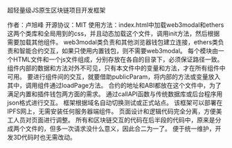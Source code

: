 超轻量级JS原生区块链项目开发框架

作者：卢旭峰
开源协议：MIT
使用方法：index.html中加载web3modal和ethers这两个类库和全局用到的css，并且动态加载这个文件，调用init方法，然后根据需要加载其他组件。
web3modal类负责和其他浏览器钱包建立连接，ethers类负责和智能合约交互，如果只使用内置钱包，则不需要web3modal。
每个模块由一个HTML文件和一个js文件组成，分别存放在各自的目录下，必须保证路径一致。
组件内部的数据和方法对外不可见，只有本文件中的变量和方法，才在所有组件中可用。
要进行组件间的交互，就要借助publicParam，将内部的方法或变量放入其中，调用组件通过loadPage方法。
合约的地址和ABI都放在这个文件中，为了满足内置和插件钱包两方面的需求。
通过callAPI函数与传统数据库或后台程序用json格式进行交互。
框架根据域名自动切换测试或正式站点。
该框架可以部署在IPFS网上，无需安装任何服务器端组件。
页面设计和逻辑代码完全分离，方便美工人员对页面进行调整。
所有和区块链交互的代码在后半段的代码中，原来是分成两个文件的，但多一次请求没什么意义，因此合二为一了。
便于统一维护，开发3D代码时也无需改动。
